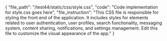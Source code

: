 {
  "file_path": "/test44/static/css/style.css",
  "code": "Code implementation for style.css goes here",
  "file_instruction": "This CSS file is responsible for styling the front end of the application. It includes styles for elements related to user authentication, user profiles, search functionality, messaging system, content sharing, notifications, and settings management. Edit this file to customize the visual appearance of the app."
}
